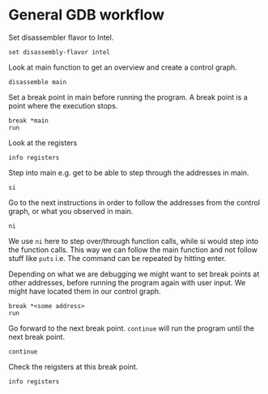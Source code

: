 # General GDB workflow
Set disassembler flavor to Intel.
```
set disassembly-flavor intel 
```
Look at main function to get an overview and create a control graph.
```
disassemble main
```
Set a break point in main before running the program. A break point is a point where the execution stops.
```
break *main
run
```
Look at the registers
```
info registers
```
Step into main e.g. get to be able to step through the addresses in main.
```
si
```
Go to the next instructions in order to follow the addresses from the control graph, or what you observed in main.
```
ni
```
We use ```ni``` here to step over/through function calls, while si would step into the function calls. This way we can follow the main function and not follow stuff like ```puts``` i.e. 
The command can be repeated by hitting enter. 

Depending on what we are debugging we might want to set break points at other addresses, before running the program again with user input. We might have located them in our control graph.
```
break *<some address>
run
```
Go forward to the next break point. ```continue``` will run the program until the next break point.
```
continue
```
Check the reigsters at this break point.
```
info registers
```
